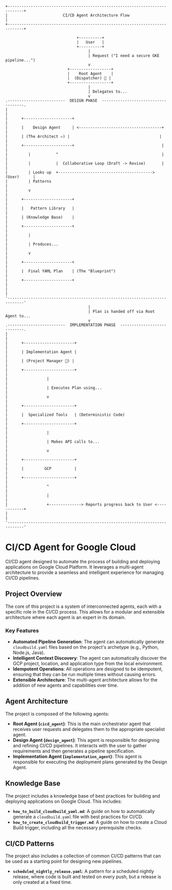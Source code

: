 ```
+-----------------------------------------------------------------------------+
|                        CI/CD Agent Architecture Flow                        |
+-----------------------------------------------------------------------------+

                               +----------+
                               |   User   |
                               +----------+
                                    |
                                    | Request ("I need a secure GKE pipeline...")
                                    v
                           +------------------+
                           |    Root Agent    |
                           |  (Dispatcher) 🚦 |
                           +------------------+
                                    |
                                    | Delegates to...
                                    v
.-------------------------  DESIGN PHASE  ------------------------------------.
|                                                                             |
|      +---------------------+                                                |
|      |    Design Agent     | <------------------------------------+         |
|      | (The Architect ✍️) |                                       |         |
|      +---------------------+                                      |         |
|         |           ^                                             |         |
|         |           |  Collaborative Loop (Draft -> Revise)       |         |
|         | Looks up  +-----------------------------------------> (User)      |
|         | Patterns                                                          |
|         v                                                                   |
|      +---------------------+                                                |
|      |   Pattern Library   |                                                |
|      | (Knowledge Base)    |                                                |
|      +---------------------+                                                |
|         |                                                                   |
|         | Produces...                                                       |
|         v                                                                   |
|      +---------------------+                                                |
|      |  Final YAML Plan    | (The "Blueprint")                              |
|      +---------------------+                                                |
|                                                                             |
'-----------------------------------------------------------------------------'
                                    |
                                    | Plan is handed off via Root Agent to...
                                    v
.-------------------------  IMPLEMENTATION PHASE  ----------------------------.
|                                                                             |
|      +----------------------+                                               |
|      | Implementation Agent |                                               |
|      | (Project Manager 👷) |                                               |
|      +----------------------+                                               |
|                 |                                                           |
|                 | Executes Plan using...                                    |
|                 v                                                           |
|      +----------------------+                                               |
|      |  Specialized Tools   | (Deterministic Code)                          |
|      +----------------------+                                               |
|                 |                                                           |
|                 | Makes API calls to...                                     |
|                 v                                                           |
|      +----------------------+                                               |
|      |         GCP          |                                               |
|      +----------------------+                                               |
|                 ^                                                           |
|                 |                                                           |
|                 +--------------> Reports progress back to User <------------+
|                                                                             |
'-----------------------------------------------------------------------------'
```

# CI/CD Agent for Google Cloud

 CI/CD agent designed to automate the process of building and deploying applications on Google Cloud Platform. It leverages a multi-agent architecture to provide a seamless and intelligent experience for managing CI/CD pipelines.

## Project Overview

The core of this project is a system of interconnected agents, each with a specific role in the CI/CD process. This allows for a modular and extensible architecture where each agent is an expert in its domain.

### Key Features

*   **Automated Pipeline Generation**: The agent can automatically generate `cloudbuild.yaml` files based on the project's archetype (e.g., Python, Node.js, Java).
*   **Intelligent Context Discovery**: The agent can automatically discover the GCP project, location, and application type from the local environment.
*   **Idempotent Operations**: All operations are designed to be idempotent, ensuring that they can be run multiple times without causing errors.
*   **Extensible Architecture**: The multi-agent architecture allows for the addition of new agents and capabilities over time.

## Agent Architecture

The project is composed of the following agents:

*   **Root Agent (`cicd_agent`)**: This is the main orchestrator agent that receives user requests and delegates them to the appropriate specialist agent.
*   **Design Agent (`design_agent`)**: This agent is responsible for designing and refining CI/CD pipelines. It interacts with the user to gather requirements and then generates a pipeline specification.
*   **Implementation Agent (`implementation_agent`)**: This agent is responsible for executing the deployment plans generated by the Design Agent.

## Knowledge Base

The project includes a knowledge base of best practices for building and deploying applications on Google Cloud. This includes:

*   **`how_to_build_cloudbuild_yaml.md`**: A guide on how to automatically generate a `cloudbuild.yaml` file with best practices for CI/CD.
*   **`how_to_create_cloudbuild_trigger.md`**: A guide on how to create a Cloud Build trigger, including all the necessary prerequisite checks.

## CI/CD Patterns

The project also includes a collection of common CI/CD patterns that can be used as a starting point for designing new pipelines.

*   **`scheduled_nightly_release.yaml`**: A pattern for a scheduled nightly release, where code is built and tested on every push, but a release is only created at a fixed time.
